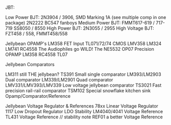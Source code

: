 JBT: 

Low Power BJT: 2N3904 / 3906, SMD Marking 1A (see multiple comp in one package)
2N2222
BC547 fanboys
Medium Power BJT: FMMT617-619 / 717-719
 SS8050 / 8550
High Power BJT: 2N3055 / 2955
High Voltage BJT: FZT458 / 558, FMMT458/558


Jellybean OPAMP's
LM358
FET Input TL071/72/74
CMOS LMV358
LM324
LM741
RC4558
The Audiophiles go WILD! The NE5532 
OP07 Precision OPAMP
LM358
RC4558
TL07

Jellybean Comparators

LM311 still THE jellybean?
TS391 Small single comparator
LM393/LM2903 Dual comparator
 LM339/LM2901 Quad comparator
LMV331/LMV393/LMV339 Low voltage jellybean comparator
TS3021 Fast precision rail-rail comparator
TSM102 Special snowflake kitchen sink Opamp/Comparator/Reference 

Jellybean Voltage Regulator & References
78xx Linear Voltage Regulator
1117 Low Dropout Regulator
LDO Stability
LM4040/4041 Voltage Reference
TL431 Voltage Reference // stability note
REF01 a better Voltage Reference

